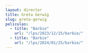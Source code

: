 ```yaml
---
layout: director
title: Greta Gerwig
slug: greta-gerwig
peliculas:
  - title: "Barbie"
    url: "/lps/2023/12/15/barbie/"
  - title: "Barbie"
    url: "/lps/2024/01/25/barbie/"
---
```

